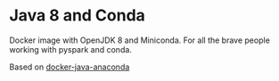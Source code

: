# Java 8 and Conda

Docker image with OpenJDK 8 and Miniconda. For all the brave people working with pyspark and conda.

Based on [docker-java-anaconda](https://github.com/commitd/docker-java-anaconda) 
